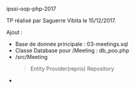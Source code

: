 ipssi-oop-php-2017

TP réalisé par Saguerre Vibita le 15/12/2017.

Ajout :
  - Base de donnée principale : 03-meetings.sql
  - Classe Database pour /Meeting : db_poo.php
  - /src/Meeting
    > Entity
    > Provider(repris)
    > Repository
  - 
